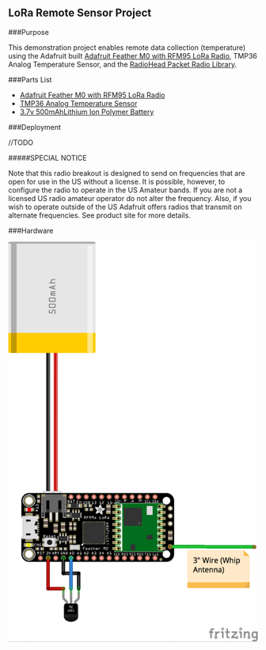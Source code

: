 ## LoRa Remote Sensor Project

###Purpose

This demonstration project enables remote data collection (temperature) using the Adafruit built [Adafruit Feather M0 with RFM95 LoRa Radio](https://www.adafruit.com/products/3178), TMP36 Analog Temperature Sensor, and the [RadioHead Packet Radio Library](http://www.airspayce.com/mikem/arduino/RadioHead/index.html).

###Parts List

*	[Adafruit Feather M0 with RFM95 LoRa Radio](https://www.adafruit.com/products/3178)
*	[TMP36 Analog Temperature Sensor](https://www.adafruit.com/products/165)
*	[3.7v 500mAhLithium Ion Polymer Battery](https://www.adafruit.com/products/1578)

###Deployment

//TODO

#####SPECIAL NOTICE

Note that this radio breakout is designed to send on frequencies that are open for use in the US without a license. It is possible, however, to configure the radio to operate in the US Amateur bands. If you are not a licensed US radio amateur operator do not alter the frequency. Also, if you wish to operate outside of the US Adafruit offers radios that transmit on alternate frequencies. See product site for more details.

###Hardware

![Sensor Platform](RemoteTempSensor.png)